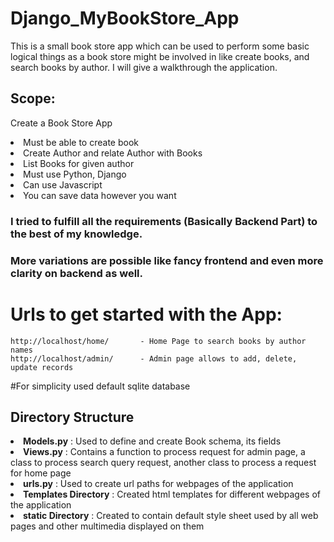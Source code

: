 # Django_MyBookStore_App
This is a small book store app which can be used to perform some basic logical things as a book store might be involved in like create books, and search books by author. 
I will give a walkthrough the application.

## Scope:
Create a Book Store App
  <li>Must be able to create book</li>
  <li>Create Author and relate Author with Books</li>
  <li>List Books for given author</li>
  <li>Must use Python, Django</li>
  <li>Can use Javascript</li>
  <li>You can save data however you want</li>
  
### I tried to fulfill all the requirements (Basically Backend Part) to the best of my knowledge. 
### More variations are possible like fancy frontend and even more clarity on backend as well.     


# Urls to get started with the App: 
    http://localhost/home/       - Home Page to search books by author names
    http://localhost/admin/      - Admin page allows to add, delete, update records


#For simplicity used default sqlite database   


## Directory Structure 
 <li><b>Models.py</b> : Used to define and create Book schema, its fields</li>
 <li><b>Views.py</b> : Contains a function to process request for admin page, a class to process search query request, another class to process a request for home page</li>
 <li><b>urls.py</b> : Used to create url paths for webpages of the application</li>
 <li><b>Templates Directory</b> : Created html templates for different webpages of the application</li>
 <li><b>static Directory</b> : Created to contain default style sheet used by all web pages and other multimedia displayed on them</li>

